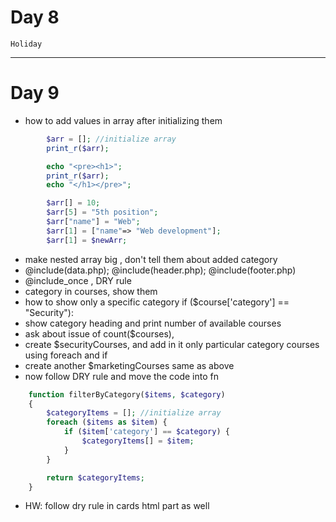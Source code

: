 # Day 8

    Holiday

---

# Day 9

-   how to add values in array after initializing them

```php
        $arr = []; //initialize array
        print_r($arr);

        echo "<pre><h1>";
        print_r($arr);
        echo "</h1></pre>";

        $arr[] = 10;
        $arr[5] = "5th position";
        $arr["name"] = "Web";
        $arr[1] = ["name"=> "Web development"];
        $arr[1] = $newArr;

```

-   make nested array big , don't tell them about added category
-   @include(data.php); @include(header.php); @include(footer.php)
-   @include_once , DRY rule
-   category in courses, show them
-   how to show only a specific category if ($course['category'] == "Security"):
-   show category heading and print number of available courses
-   ask about issue of count($courses),
-   create $securityCourses, and add in it only particular category courses using foreach and if
-   create another $marketingCourses same as above
-   now follow DRY rule and move the code into fn

```php
    function filterByCategory($items, $category)
    {
        $categoryItems = []; //initialize array
        foreach ($items as $item) {
            if ($item['category'] == $category) {
                $categoryItems[] = $item;
            }
        }

        return $categoryItems;
    }
```

- HW: follow dry rule in cards html part as well 
